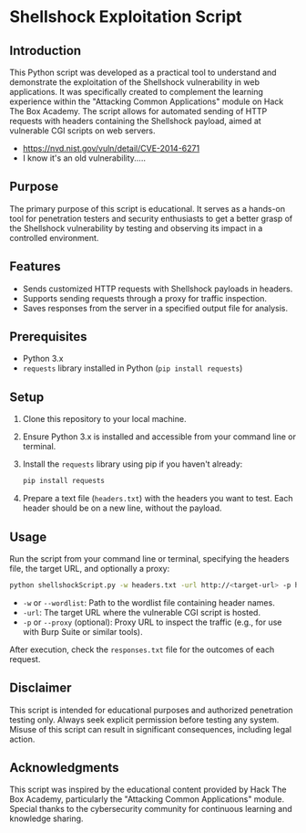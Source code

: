 # Shellshock Exploitation Script

## Introduction
This Python script was developed as a practical tool to understand and demonstrate the exploitation of the Shellshock vulnerability in web applications. It was specifically created to complement the learning experience within the "Attacking Common Applications" module on Hack The Box Academy. The script allows for automated sending of HTTP requests with headers containing the Shellshock payload, aimed at vulnerable CGI scripts on web servers.
- https://nvd.nist.gov/vuln/detail/CVE-2014-6271
- I know it's an old vulnerability.....

## Purpose
The primary purpose of this script is educational. It serves as a hands-on tool for penetration testers and security enthusiasts to get a better grasp of the Shellshock vulnerability by testing and observing its impact in a controlled environment.

## Features
- Sends customized HTTP requests with Shellshock payloads in headers.
- Supports sending requests through a proxy for traffic inspection.
- Saves responses from the server in a specified output file for analysis.

## Prerequisites
- Python 3.x
- `requests` library installed in Python (`pip install requests`)

## Setup
1. Clone this repository to your local machine.
2. Ensure Python 3.x is installed and accessible from your command line or terminal.
3. Install the `requests` library using pip if you haven't already:

   ```bash
   pip install requests
   ```

4. Prepare a text file (`headers.txt`) with the headers you want to test. Each header should be on a new line, without the payload.

## Usage
Run the script from your command line or terminal, specifying the headers file, the target URL, and optionally a proxy:

```bash
python shellshockScript.py -w headers.txt -url http://<target-url> -p http://127.0.0.1:8080
```

- `-w` or `--wordlist`: Path to the wordlist file containing header names.
- `-url`: The target URL where the vulnerable CGI script is hosted.
- `-p` or `--proxy` (optional): Proxy URL to inspect the traffic (e.g., for use with Burp Suite or similar tools).

After execution, check the `responses.txt` file for the outcomes of each request.

## Disclaimer
This script is intended for educational purposes and authorized penetration testing only. Always seek explicit permission before testing any system. Misuse of this script can result in significant consequences, including legal action.

## Acknowledgments
This script was inspired by the educational content provided by Hack The Box Academy, particularly the "Attacking Common Applications" module. Special thanks to the cybersecurity community for continuous learning and knowledge sharing.
```
